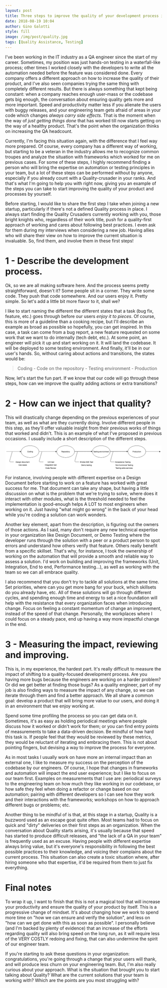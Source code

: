 ```yaml
---
layout: post
title: Three steps to improve the quality of your development process in a startup
date: 2018-08-19 10:04
author: Gino Galotti
style: fill
image: /img/post/quality.jpg
tags: [Quality Assistance, Testing]
---
```

I've been working in the IT industry as a QA engineer since the start of my career. Sometimes, my position was just hands-on testing in a waterfall-like process; other times I worked closely with the developers to write all the automation needed before the feature was considered done. Every company offers a different approach on how to increase the quality of their product, and I've also seen companies trying the same thing with completely different results. But there is always something that kept being constant: when a company reaches enough user-mass or the codebase gets big enough, the conversation about ensuring quality gets more and more important. Speed and productivity matter less if you alienate the users with buggy releases, and your engineering team gets afraid of areas in your code which changes _always carry side effects_. That is the moment when the way of _just getting things done_ that has worked till now starts getting on the way of a healthy product. That's the point when the organization thinks on increasing the QA headcount.

Currently, I'm facing this situation again, with the difference that I feel way more prepared. Of course, every company has a different way of working, but starting to be a veteran in the industry allows me to recognize common troupes and analyze the situation with frameworks which worked for me on previous cases. For some of these steps, I highly recommend finding a person who will bring the expertise on automation or testing principles in your team, but a lot of these steps can be performed without by anyone, especially if you already count with a Quality-crusader in your ranks. And that's what I'm going to help you with right now, giving you an example of the steps you can take to start improving the quality of your product and processes by yourself.

Before starting, I would like to share the first step I take when joining a new startup, particularly if there's not a defined Quality process in place. I always start finding the Quality Crusaders currently working with you, those bright knights who, regardless of their work title, push for a quality-first approach of working and cares about following best practices. I even ask for them during my interviews when considering a new job. Having allies who will share their view on how to improve the current situation is invaluable. So, find them, and involve them in these first steps!

# 1 - Describe the development process.

Ok, so we are all making software here. And the process seems pretty straightforward, doesn't it? Some people sit in a corner. They write some code. They push that code somewhere. And our users enjoy it. Pretty simple. So let's add a little bit more flavor to it, shall we?

I like to start naming the different the different states that a task (bug fix, feature, etc.) goes through before our users _enjoy it to pieces_. Of course, this is more of a guideline than a cooking recipe, but I'll describe an example as broad as possible so hopefully, you can get inspired. In this case, a task can come from a bug report, a new feature requested on some work that we want to do internally (tech debt, etc.). At some point, an engineer will pick it up and start working on it. It will land the codebase. It will be deployed to some testing environment. And finally, it'll be in our user's hands. So, without caring about actions and transitions, the states would be:

> Coding - Code on the repository - Testing environment - Production

Now, let's start the fun part. If we know that our code will go through these steps, how can we improve the quality adding actions or extra transitions?

# 2 - How can we inject that quality?
This will drastically change depending on the previous experiences of your team, as well as what are they currently doing. Involve different people in this step, as they'll offer valuable insight from their previous works of things that worked and didn't. This is an example of what I've proposed in previous occasions. I usually include a short description of the different steps.

![](/img/post/quality-processes.png)

For instance, involving people with different expertise on a Design Document before starting to work on a feature has worked with great success for me. That document can take any shape, but having a little discussion on what is the problem that we're trying to solve, where does it interact with other modules, what is the threshold needed to feel the implementation is good-enough helps A LOT to most engineers when working on it. Just having "what might go wrong" in the back of your head while you're coding a solution can work wonders.

Another key element, apart from the description, is figuring out the owners of those actions. As I said, many don't require any new technical expertise in your organization like Design Document, or Demo Testing where the developer runs through the solution with a peer or a product person to spot errors and understand how others verify that feature. Others really benefit from a specific skillset. That's why, for instance, I took the ownership of working on the automation that will provide a smooth and reliable way to assess a solution. I'd work on building and improving the frameworks (Unit, Integration, End to end, Performance testing...), as well as working with the team so we can all embrace quality.

I also recommend that you don't try to tackle all solutions at the same time. Set priorities, where can you get more bang for your buck, which skillsets do you already have, etc. All of these solutions will go through different cycles, and spending enough time and energy to set a nice foundation will help with the resistance that every organization faces when introducing change. Focus on feeling a constant momentum of change an improvement, instead of the speed of that change. Personally, the workplaces where I could focus on a steady pace, end up having a way more impactful change in the end.

# 3 - Measuring the impact, reviewing and improving.

This is, in my experience, the hardest part. It's really difficult to measure the impact of shifting to a quality-focused development process. Are you having more bugs because the engineers are working on a harder problem? Or did we get better at finding those bugs? As a quality engineer, part of my job is also finding ways to measure the impact of any change, so we can iterate through them and find a better approach. We all share a common goal: develop a product that will bring more value to our users, and doing it in an environment that we enjoy working at.

Spend some time profiling the process so you can get data on it. Sometimes, it's as easy as holding periodical meetings where people discuss how it worked or didn't work for them; or you can find entry points of measurements to take a data-driven decision. Be mindful of how hard this task is. If people feel that they would be reviewed by these metrics, they would be reluctant of iterating and embracing them. This is not about pointing fingers, but devising a way to improve the process for everyone.

As in most tasks I usually work on have more an internal impact than an external one, I like to measure my success on the perception of the codebase by our engineers. Of course, I hope that changes in frameworks and automation will impact the end user experience; but I like to focus on our team first. Examples on measurements that I use are: periodical surveys to the engineering team on how much they like working in our codebase, or how safe they feel when doing a refactor or change based on our automation; pairing with different developers so I can see how they work and their interactions with the frameworks; workshops on how to approach different bugs or problems; etc.

Another thing to be mindful of is that, at this stage in a startup, Quality is a buzzword used as an escape goat quite often. Most teams had to focus on quick and "dirty" deliveries on their first steps as an organization. When the conversation about Quality starts arising, it's usually because that speed has started to produce difficult releases, and "the lack of a QA in your team" is frequently used as an excuse. Having people with different expertise always bring value, but it's everyone's responsibility in following the best possible practices to their knowledge, and voicing their complains about the current process. This situation can also create a toxic situation where, after hiring someone who that expertise, it'd be required from them to just fix everything.

# Final notes

To wrap it up, I want to finish that this is not a magical tool that will increase your productivity and ensure the quality of your product by itself. This is a progressive change of mindset. It's about changing how we work to spend more time on "how we can ensure and verify the solution", and less on "how can we get done with this as soon as possible". I personally believe (and I'm backed by plenty of evidence) that an increase of the efforts regarding quality will also bring speed on the long run, as it will require less of the VERY COSTLY redoing and fixing, that can also undermine the spirit of our engineer team.

If you're starting to ask these questions in your organization: congratulations, you're going through a change that your users will thank, and will produce less churn on your engineering team. But, I'm also really curious about your approach. What is the situation that brought you to start talking about Quality? What are the current solutions that your team is working with? Which are the points are you most struggling with?
